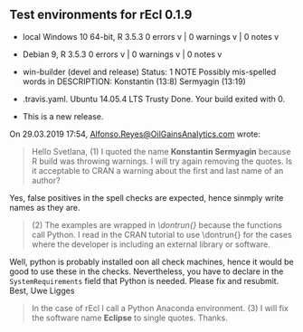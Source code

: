 ## Test environments for rEcl 0.1.9
* local Windows 10 64-bit, R 3.5.3       0 errors v | 0 warnings v | 0 notes v
* Debian 9, R 3.5.3                      0 errors v | 0 warnings v | 0 notes v
* win-builder (devel and release)        Status: 1 NOTE
    Possibly mis-spelled words in DESCRIPTION:
    Konstantin (13:8)
    Sermyagin (13:19)
* .travis.yaml. Ubuntu 14.05.4 LTS Trusty     Done. Your build exited with 0.

* This is a new release.


On 29.03.2019 17:54, Alfonso.Reyes@OilGainsAnalytics.com wrote:
> Hello Svetlana,
> (1) I quoted the name  **Konstantin Sermyagin** because R build was
> throwing warnings. I will try again removing the quotes. Is it acceptable
> to CRAN a warning about the first and last name of an author?

Yes, false positives in the spell checks are expected, hence sinmply 
write names as they are.

> (2) The examples are wrapped in *\dontrun{}* because the functions call
> Python.
> I read in the CRAN tutorial to use \dontrun{} for the cases where the
> developer is including an external library or software.

Well, python is probably installed oon all check machines, hence it 
would be good to use these in the checks.
Nevertheless, you have to declare in the `SystemRequirements` field that 
Python is needed.
Please fix and resubmit.
Best,
Uwe Ligges

> In the case of rEcl I call a Python Anaconda environment.
> (3) I will fix the software name **Eclipse** to single quotes. Thanks.
